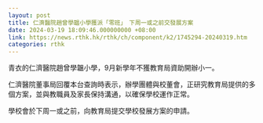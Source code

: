```yaml
---
layout: post
title: 仁濟醫院趙曾學韞小學獲派「零班」　下周一或之前交發展方案
date: 2024-03-19 18:09:46.000000000 +08:00
link: https://news.rthk.hk/rthk/ch/component/k2/1745294-20240319.htm
categories: rthk
---
```


青衣的仁濟醫院趙曾學韞小學，9月新學年不獲教育局資助開辦小一。

仁濟醫院董事局回覆本台查詢時表示，辦學團體與校董會，正研究教育局提供的多個方案，並與教職員及家長保持溝通，以確保學校運作正常。

學校會於下周一或之前，向教育局提交學校發展方案的申請。
